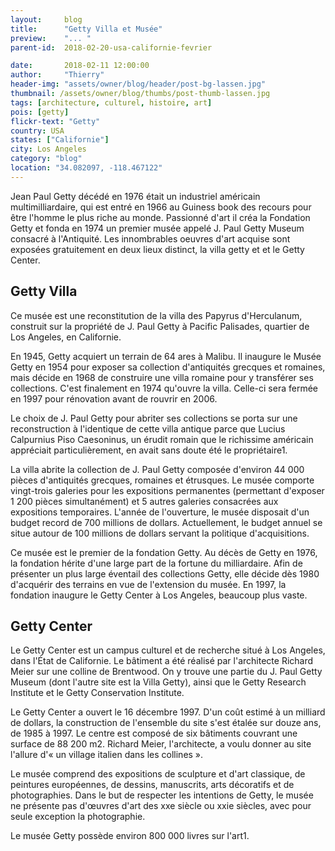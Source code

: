 ```yaml
---
layout:     blog
title:      "Getty Villa et Musée"
preview:    "... "
parent-id:  2018-02-20-usa-californie-fevrier

date:       2018-02-11 12:00:00
author:     "Thierry"
header-img: "assets/owner/blog/header/post-bg-lassen.jpg"
thumbnail: /assets/owner/blog/thumbs/post-thumb-lassen.jpg
tags: [architecture, culturel, histoire, art]
pois: [getty]
flickr-text: "Getty"
country: USA 
states: ["Californie"]
city: Los Angeles
category: "blog"
location: "34.082097, -118.467122"
---
```


Jean Paul Getty décédé en 1976 était un industriel américain multimilliardaire, qui est entré en 1966 au Guiness book des recours pour être l'homme le plus riche au monde. Passionné d'art il créa la Fondation Getty et fonda en 1974 un premier musée appelé J. Paul Getty Museum consacré à l'Antiquité. Les innombrables oeuvres d'art acquise sont exposées gratuitement en deux lieux distinct, la villa getty et et le Getty Center.

## Getty Villa

Ce musée est une reconstitution de la villa des Papyrus d'Herculanum, construit sur la propriété de J. Paul Getty à Pacific Palisades, quartier de Los Angeles, en Californie.

En 1945, Getty acquiert un terrain de 64 ares à Malibu. Il inaugure le Musée Getty en 1954 pour exposer sa collection d'antiquités grecques et romaines, mais décide en 1968 de construire une villa romaine pour y transférer ses collections. C'est finalement en 1974 qu'ouvre la villa. Celle-ci sera fermée en 1997 pour rénovation avant de rouvrir en 2006.

Le choix de J. Paul Getty pour abriter ses collections se porta sur une reconstruction à l'identique de cette villa antique parce que Lucius Calpurnius Piso Caesoninus, un érudit romain que le richissime américain appréciait particulièrement, en avait sans doute été le propriétaire1.

La villa abrite la collection de J. Paul Getty composée d'environ 44 000 pièces d'antiquités grecques, romaines et étrusques. Le musée comporte vingt-trois galeries pour les expositions permanentes (permettant d'exposer 1 200 pièces simultanément) et 5 autres galeries consacrées aux expositions temporaires. L'année de l'ouverture, le musée disposait d'un budget record de 700 millions de dollars. Actuellement, le budget annuel se situe autour de 100 millions de dollars servant la politique d'acquisitions.

Ce musée est le premier de la fondation Getty. Au décès de Getty en 1976, la fondation hérite d'une large part de la fortune du milliardaire. Afin de présenter un plus large éventail des collections Getty, elle décide dès 1980 d'acquérir des terrains en vue de l'extension du musée. En 1997, la fondation inaugure le Getty Center à Los Angeles, beaucoup plus vaste.

## Getty Center

Le Getty Center est un campus culturel et de recherche situé à Los Angeles, dans l'État de Californie. Le bâtiment a été réalisé par l'architecte Richard Meier sur une colline de Brentwood. On y trouve une partie du J. Paul Getty Museum (dont l'autre site est la Villa Getty), ainsi que le Getty Research Institute et le Getty Conservation Institute.

Le Getty Center a ouvert le 16 décembre 1997. D'un coût estimé à un milliard de dollars, la construction de l'ensemble du site s'est étalée sur douze ans, de 1985 à 1997. Le centre est composé de six bâtiments couvrant une surface de 88 200 m2. Richard Meier, l'architecte, a voulu donner au site l'allure d'« un village italien dans les collines ».

Le musée comprend des expositions de sculpture et d'art classique, de peintures européennes, de dessins, manuscrits, arts décoratifs et de photographies. Dans le but de respecter les intentions de Getty, le musée ne présente pas d'œuvres d'art des xxe siècle ou xxie siècles, avec pour seule exception la photographie.

Le musée Getty possède environ 800 000 livres sur l'art1.
